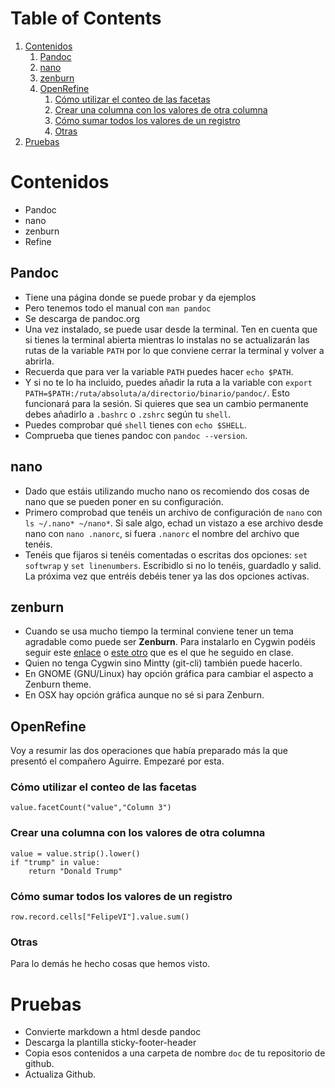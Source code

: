 
# Table of Contents

1.  [Contenidos](#orge80ef34)
    1.  [Pandoc](#orgfbfe030)
    2.  [nano](#orgd940798)
    3.  [zenburn](#orgb41739f)
    4.  [OpenRefine](#orga5904d6)
        1.  [Cómo utilizar el conteo de las facetas](#orgd197275)
        2.  [Crear una columna con los valores de otra columna](#org7843eb3)
        3.  [Cómo sumar todos los valores de un registro](#org84a8ec7)
        4.  [Otras](#org34e3957)
2.  [Pruebas](#org0098996)


<a id="orge80ef34"></a>

# Contenidos

-   Pandoc
-   nano
-   zenburn
-   Refine


<a id="orgfbfe030"></a>

## Pandoc

-   Tiene una página donde se puede probar y da ejemplos
-   Pero tenemos todo el manual con `man pandoc`
-   Se descarga de pandoc.org
-   Una vez instalado, se puede usar desde la terminal. Ten en cuenta que si tienes la terminal abierta mientras lo instalas no se actualizarán las rutas de la variable `PATH` por lo que conviene cerrar la terminal y volver a abrirla.
-   Recuerda que para ver la variable `PATH` puedes hacer `echo $PATH`.
-   Y si no te lo ha incluido, puedes añadir la ruta a la variable con `export PATH=$PATH:/ruta/absoluta/a/directorio/binario/pandoc/`. Esto funcionará para la sesión. Si quieres que sea un cambio permanente debes añadirlo a `.bashrc` o `.zshrc` según tu `shell`.
-   Puedes comprobar qué `shell` tienes con `echo $SHELL`.
-   Comprueba que tienes pandoc con `pandoc --version`.


<a id="orgd940798"></a>

## nano

-   Dado que estáis utilizando mucho nano os recomiendo dos cosas de nano que se pueden poner en su configuración.
-   Primero comprobad que tenéis un archivo de configuración de `nano` con `ls ~/.nano* ~/nano*`. Si sale algo, echad un vistazo a ese archivo desde nano con `nano .nanorc`, si fuera `.nanorc` el nombre del archivo que tenéis.
-   Tenéis que fijaros si tenéis comentadas o escritas dos opciones: `set softwrap` y `set linenumbers`. Escribidlo si no lo tenéis, guardadlo y salid. La próxima vez que entréis debéis tener ya las dos opciones activas.


<a id="orgb41739f"></a>

## zenburn

-   Cuando se usa mucho tiempo la terminal conviene tener un tema agradable como puede ser **Zenburn**. Para instalarlo en Cygwin podéis seguir este [enlace](https://github.com/beedaan/mintty_zenburn) o [este otro](https://github.com/sonatard/color-theme-zenburn) que es el que he seguido en clase.
-   Quien no tenga Cygwin sino Mintty (git-cli) también puede hacerlo.
-   En GNOME (GNU/Linux) hay opción gráfica para cambiar el aspecto a Zenburn theme.
-   En OSX hay opción gráfica aunque no sé si para Zenburn.


<a id="orga5904d6"></a>

## OpenRefine

Voy a resumir las dos operaciones que había preparado más la que presentó el compañero Aguirre. Empezaré por esta.  


<a id="orgd197275"></a>

### Cómo utilizar el conteo de las facetas

    value.facetCount("value","Column 3")


<a id="org7843eb3"></a>

### Crear una columna con los valores de otra columna

    value = value.strip().lower()
    if "trump" in value:
        return "Donald Trump"


<a id="org84a8ec7"></a>

### Cómo sumar todos los valores de un registro

    row.record.cells["FelipeVI"].value.sum()


<a id="org34e3957"></a>

### Otras

Para lo demás he hecho cosas que hemos visto.  


<a id="org0098996"></a>

# Pruebas

-   Convierte markdown a html desde pandoc
-   Descarga la plantilla sticky-footer-header
-   Copia esos contenidos a una carpeta de nombre `doc` de tu repositorio de github.
-   Actualiza Github.

